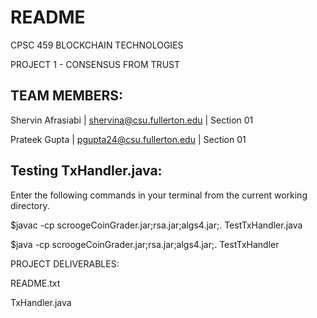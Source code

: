 # README

CPSC 459 BLOCKCHAIN TECHNOLOGIES

PROJECT 1 - CONSENSUS FROM TRUST

## TEAM MEMBERS:

Shervin Afrasiabi | shervina@csu.fullerton.edu | Section 01

Prateek Gupta | pgupta24@csu.fullerton.edu | Section 01

## Testing TxHandler.java:

Enter the following commands in your terminal from the current working directory.

$javac -cp scroogeCoinGrader.jar;rsa.jar;algs4.jar;. TestTxHandler.java

$java -cp scroogeCoinGrader.jar;rsa.jar;algs4.jar;. TestTxHandler

PROJECT DELIVERABLES:

README.txt

TxHandler.java
